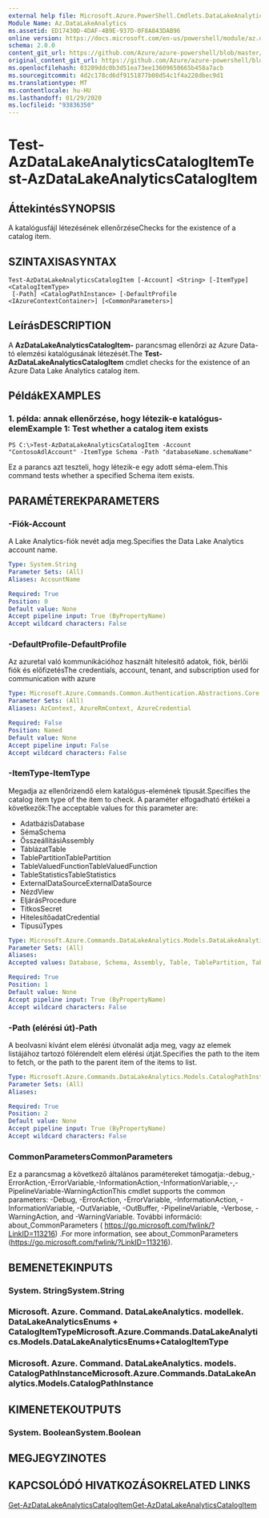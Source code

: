 ```yaml
---
external help file: Microsoft.Azure.PowerShell.Cmdlets.DataLakeAnalytics.dll-Help.xml
Module Name: Az.DataLakeAnalytics
ms.assetid: ED17430D-4DAF-4B9E-937D-0F8A843DAB96
online version: https://docs.microsoft.com/en-us/powershell/module/az.datalakeanalytics/test-azdatalakeanalyticscatalogitem
schema: 2.0.0
content_git_url: https://github.com/Azure/azure-powershell/blob/master/src/DataLakeAnalytics/DataLakeAnalytics/help/Test-AzDataLakeAnalyticsCatalogItem.md
original_content_git_url: https://github.com/Azure/azure-powershell/blob/master/src/DataLakeAnalytics/DataLakeAnalytics/help/Test-AzDataLakeAnalyticsCatalogItem.md
ms.openlocfilehash: 03289ddc0b3d51ea73ee13609650665b458a7acb
ms.sourcegitcommit: 4d2c178cd6df9151877b08d54c1f4a228dbec9d1
ms.translationtype: MT
ms.contentlocale: hu-HU
ms.lasthandoff: 01/29/2020
ms.locfileid: "93836350"
---
```

# <span data-ttu-id="08ea6-101">Test-AzDataLakeAnalyticsCatalogItem</span><span class="sxs-lookup"><span data-stu-id="08ea6-101">Test-AzDataLakeAnalyticsCatalogItem</span></span>

## <span data-ttu-id="08ea6-102">Áttekintés</span><span class="sxs-lookup"><span data-stu-id="08ea6-102">SYNOPSIS</span></span>
<span data-ttu-id="08ea6-103">A katalógusfájl létezésének ellenőrzése</span><span class="sxs-lookup"><span data-stu-id="08ea6-103">Checks for the existence of a catalog item.</span></span>

## <span data-ttu-id="08ea6-104">SZINTAXISA</span><span class="sxs-lookup"><span data-stu-id="08ea6-104">SYNTAX</span></span>

```
Test-AzDataLakeAnalyticsCatalogItem [-Account] <String> [-ItemType] <CatalogItemType>
 [-Path] <CatalogPathInstance> [-DefaultProfile <IAzureContextContainer>] [<CommonParameters>]
```

## <span data-ttu-id="08ea6-105">Leírás</span><span class="sxs-lookup"><span data-stu-id="08ea6-105">DESCRIPTION</span></span>
<span data-ttu-id="08ea6-106">A **AzDataLakeAnalyticsCatalogItem-** parancsmag ellenőrzi az Azure Data-tó elemzési katalógusának létezését.</span><span class="sxs-lookup"><span data-stu-id="08ea6-106">The **Test-AzDataLakeAnalyticsCatalogItem** cmdlet checks for the existence of an Azure Data Lake Analytics catalog item.</span></span>

## <span data-ttu-id="08ea6-107">Példák</span><span class="sxs-lookup"><span data-stu-id="08ea6-107">EXAMPLES</span></span>

### <span data-ttu-id="08ea6-108">1. példa: annak ellenőrzése, hogy létezik-e katalógus-elem</span><span class="sxs-lookup"><span data-stu-id="08ea6-108">Example 1: Test whether a catalog item exists</span></span>
```
PS C:\>Test-AzDataLakeAnalyticsCatalogItem -Account "ContosoAdlAccount" -ItemType Schema -Path "databaseName.schemaName"
```

<span data-ttu-id="08ea6-109">Ez a parancs azt teszteli, hogy létezik-e egy adott séma-elem.</span><span class="sxs-lookup"><span data-stu-id="08ea6-109">This command tests whether a specified Schema item exists.</span></span>

## <span data-ttu-id="08ea6-110">PARAMÉTEREK</span><span class="sxs-lookup"><span data-stu-id="08ea6-110">PARAMETERS</span></span>

### <span data-ttu-id="08ea6-111">-Fiók</span><span class="sxs-lookup"><span data-stu-id="08ea6-111">-Account</span></span>
<span data-ttu-id="08ea6-112">A Lake Analytics-fiók nevét adja meg.</span><span class="sxs-lookup"><span data-stu-id="08ea6-112">Specifies the Data Lake Analytics account name.</span></span>

```yaml
Type: System.String
Parameter Sets: (All)
Aliases: AccountName

Required: True
Position: 0
Default value: None
Accept pipeline input: True (ByPropertyName)
Accept wildcard characters: False
```

### <span data-ttu-id="08ea6-113">-DefaultProfile</span><span class="sxs-lookup"><span data-stu-id="08ea6-113">-DefaultProfile</span></span>
<span data-ttu-id="08ea6-114">Az azuretal való kommunikációhoz használt hitelesítő adatok, fiók, bérlői fiók és előfizetés</span><span class="sxs-lookup"><span data-stu-id="08ea6-114">The credentials, account, tenant, and subscription used for communication with azure</span></span>

```yaml
Type: Microsoft.Azure.Commands.Common.Authentication.Abstractions.Core.IAzureContextContainer
Parameter Sets: (All)
Aliases: AzContext, AzureRmContext, AzureCredential

Required: False
Position: Named
Default value: None
Accept pipeline input: False
Accept wildcard characters: False
```

### <span data-ttu-id="08ea6-115">-ItemType</span><span class="sxs-lookup"><span data-stu-id="08ea6-115">-ItemType</span></span>
<span data-ttu-id="08ea6-116">Megadja az ellenőrizendő elem katalógus-elemének típusát.</span><span class="sxs-lookup"><span data-stu-id="08ea6-116">Specifies the catalog item type of the item to check.</span></span>
<span data-ttu-id="08ea6-117">A paraméter elfogadható értékei a következők:</span><span class="sxs-lookup"><span data-stu-id="08ea6-117">The acceptable values for this parameter are:</span></span>
- <span data-ttu-id="08ea6-118">Adatbázis</span><span class="sxs-lookup"><span data-stu-id="08ea6-118">Database</span></span>
- <span data-ttu-id="08ea6-119">Séma</span><span class="sxs-lookup"><span data-stu-id="08ea6-119">Schema</span></span>
- <span data-ttu-id="08ea6-120">Összeállítási</span><span class="sxs-lookup"><span data-stu-id="08ea6-120">Assembly</span></span>
- <span data-ttu-id="08ea6-121">Táblázat</span><span class="sxs-lookup"><span data-stu-id="08ea6-121">Table</span></span>
- <span data-ttu-id="08ea6-122">TablePartition</span><span class="sxs-lookup"><span data-stu-id="08ea6-122">TablePartition</span></span>
- <span data-ttu-id="08ea6-123">TableValuedFunction</span><span class="sxs-lookup"><span data-stu-id="08ea6-123">TableValuedFunction</span></span>
- <span data-ttu-id="08ea6-124">TableStatistics</span><span class="sxs-lookup"><span data-stu-id="08ea6-124">TableStatistics</span></span>
- <span data-ttu-id="08ea6-125">ExternalDataSource</span><span class="sxs-lookup"><span data-stu-id="08ea6-125">ExternalDataSource</span></span>
- <span data-ttu-id="08ea6-126">Nézd</span><span class="sxs-lookup"><span data-stu-id="08ea6-126">View</span></span>
- <span data-ttu-id="08ea6-127">Eljárás</span><span class="sxs-lookup"><span data-stu-id="08ea6-127">Procedure</span></span>
- <span data-ttu-id="08ea6-128">Titkos</span><span class="sxs-lookup"><span data-stu-id="08ea6-128">Secret</span></span>
- <span data-ttu-id="08ea6-129">Hitelesítőadat</span><span class="sxs-lookup"><span data-stu-id="08ea6-129">Credential</span></span>
- <span data-ttu-id="08ea6-130">Típusú</span><span class="sxs-lookup"><span data-stu-id="08ea6-130">Types</span></span>

```yaml
Type: Microsoft.Azure.Commands.DataLakeAnalytics.Models.DataLakeAnalyticsEnums+CatalogItemType
Parameter Sets: (All)
Aliases:
Accepted values: Database, Schema, Assembly, Table, TablePartition, TableValuedFunction, TableStatistics, ExternalDataSource, View, Procedure, Secret, Credential, Types, Package

Required: True
Position: 1
Default value: None
Accept pipeline input: True (ByPropertyName)
Accept wildcard characters: False
```

### <span data-ttu-id="08ea6-131">-Path (elérési út)</span><span class="sxs-lookup"><span data-stu-id="08ea6-131">-Path</span></span>
<span data-ttu-id="08ea6-132">A beolvasni kívánt elem elérési útvonalát adja meg, vagy az elemek listájához tartozó fölérendelt elem elérési útját.</span><span class="sxs-lookup"><span data-stu-id="08ea6-132">Specifies the path to the item to fetch, or the path to the parent item of the items to list.</span></span>

```yaml
Type: Microsoft.Azure.Commands.DataLakeAnalytics.Models.CatalogPathInstance
Parameter Sets: (All)
Aliases:

Required: True
Position: 2
Default value: None
Accept pipeline input: True (ByPropertyName)
Accept wildcard characters: False
```

### <span data-ttu-id="08ea6-133">CommonParameters</span><span class="sxs-lookup"><span data-stu-id="08ea6-133">CommonParameters</span></span>
<span data-ttu-id="08ea6-134">Ez a parancsmag a következő általános paramétereket támogatja:-debug,-ErrorAction,-ErrorVariable,-InformationAction,-InformationVariable,-,-PipelineVariable-WarningAction</span><span class="sxs-lookup"><span data-stu-id="08ea6-134">This cmdlet supports the common parameters: -Debug, -ErrorAction, -ErrorVariable, -InformationAction, -InformationVariable, -OutVariable, -OutBuffer, -PipelineVariable, -Verbose, -WarningAction, and -WarningVariable.</span></span> <span data-ttu-id="08ea6-135">További információ: about_CommonParameters ( https://go.microsoft.com/fwlink/?LinkID=113216) .</span><span class="sxs-lookup"><span data-stu-id="08ea6-135">For more information, see about_CommonParameters (https://go.microsoft.com/fwlink/?LinkID=113216).</span></span>

## <span data-ttu-id="08ea6-136">BEMENETEK</span><span class="sxs-lookup"><span data-stu-id="08ea6-136">INPUTS</span></span>

### <span data-ttu-id="08ea6-137">System. String</span><span class="sxs-lookup"><span data-stu-id="08ea6-137">System.String</span></span>

### <span data-ttu-id="08ea6-138">Microsoft. Azure. Command. DataLakeAnalytics. modellek. DataLakeAnalyticsEnums + CatalogItemType</span><span class="sxs-lookup"><span data-stu-id="08ea6-138">Microsoft.Azure.Commands.DataLakeAnalytics.Models.DataLakeAnalyticsEnums+CatalogItemType</span></span>

### <span data-ttu-id="08ea6-139">Microsoft. Azure. Command. DataLakeAnalytics. models. CatalogPathInstance</span><span class="sxs-lookup"><span data-stu-id="08ea6-139">Microsoft.Azure.Commands.DataLakeAnalytics.Models.CatalogPathInstance</span></span>

## <span data-ttu-id="08ea6-140">KIMENETEK</span><span class="sxs-lookup"><span data-stu-id="08ea6-140">OUTPUTS</span></span>

### <span data-ttu-id="08ea6-141">System. Boolean</span><span class="sxs-lookup"><span data-stu-id="08ea6-141">System.Boolean</span></span>

## <span data-ttu-id="08ea6-142">MEGJEGYZI</span><span class="sxs-lookup"><span data-stu-id="08ea6-142">NOTES</span></span>

## <span data-ttu-id="08ea6-143">KAPCSOLÓDÓ HIVATKOZÁSOK</span><span class="sxs-lookup"><span data-stu-id="08ea6-143">RELATED LINKS</span></span>

[<span data-ttu-id="08ea6-144">Get-AzDataLakeAnalyticsCatalogItem</span><span class="sxs-lookup"><span data-stu-id="08ea6-144">Get-AzDataLakeAnalyticsCatalogItem</span></span>](./Get-AzDataLakeAnalyticsCatalogItem.md)



